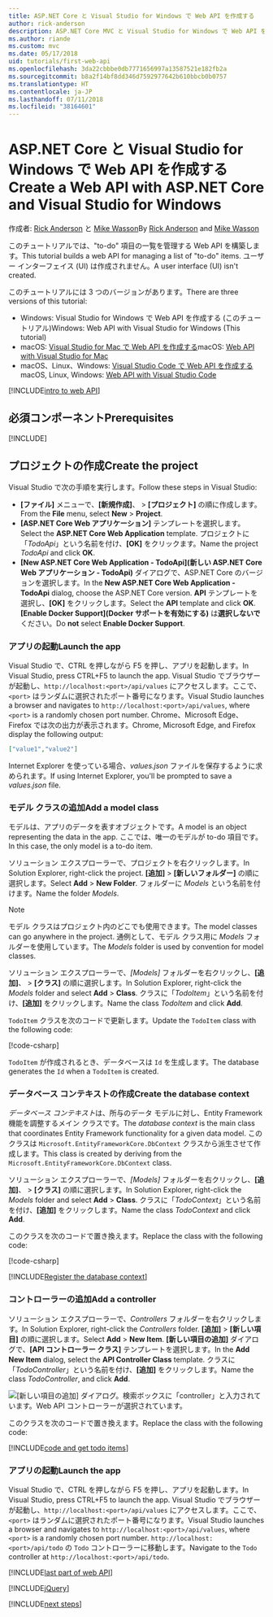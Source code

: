 ```yaml
---
title: ASP.NET Core と Visual Studio for Windows で Web API を作成する
author: rick-anderson
description: ASP.NET Core MVC と Visual Studio for Windows で Web API を構築する
ms.author: riande
ms.custom: mvc
ms.date: 05/17/2018
uid: tutorials/first-web-api
ms.openlocfilehash: 3da22cbbbe0db7771656997a13587521e182fb2a
ms.sourcegitcommit: b8a2f14bf8dd346d7592977642b610bbcb0b0757
ms.translationtype: HT
ms.contentlocale: ja-JP
ms.lasthandoff: 07/11/2018
ms.locfileid: "38164601"
---
```

# <a name="create-a-web-api-with-aspnet-core-and-visual-studio-for-windows"></a><span data-ttu-id="95d30-103">ASP.NET Core と Visual Studio for Windows で Web API を作成する</span><span class="sxs-lookup"><span data-stu-id="95d30-103">Create a Web API with ASP.NET Core and Visual Studio for Windows</span></span>

<span data-ttu-id="95d30-104">作成者: [Rick Anderson](https://twitter.com/RickAndMSFT) と [Mike Wasson](https://github.com/mikewasson)</span><span class="sxs-lookup"><span data-stu-id="95d30-104">By [Rick Anderson](https://twitter.com/RickAndMSFT) and [Mike Wasson](https://github.com/mikewasson)</span></span>

<span data-ttu-id="95d30-105">このチュートリアルでは、"to-do" 項目の一覧を管理する Web API を構築します。</span><span class="sxs-lookup"><span data-stu-id="95d30-105">This tutorial builds a web API for managing a list of "to-do" items.</span></span> <span data-ttu-id="95d30-106">ユーザー インターフェイス (UI) は作成されません。</span><span class="sxs-lookup"><span data-stu-id="95d30-106">A user interface (UI) isn't created.</span></span>

<span data-ttu-id="95d30-107">このチュートリアルには 3 つのバージョンがあります。</span><span class="sxs-lookup"><span data-stu-id="95d30-107">There are three versions of this tutorial:</span></span>

* <span data-ttu-id="95d30-108">Windows: Visual Studio for Windows で Web API を作成する (このチュートリアル)</span><span class="sxs-lookup"><span data-stu-id="95d30-108">Windows: Web API with Visual Studio for Windows (This tutorial)</span></span>
* <span data-ttu-id="95d30-109">macOS: [Visual Studio for Mac で Web API を作成する](xref:tutorials/first-web-api-mac)</span><span class="sxs-lookup"><span data-stu-id="95d30-109">macOS: [Web API with Visual Studio for Mac](xref:tutorials/first-web-api-mac)</span></span>
* <span data-ttu-id="95d30-110">macOS、Linux、Windows: [Visual Studio Code で Web API を作成する](xref:tutorials/web-api-vsc)</span><span class="sxs-lookup"><span data-stu-id="95d30-110">macOS, Linux, Windows: [Web API with Visual Studio Code](xref:tutorials/web-api-vsc)</span></span>

<!-- WARNING: The code AND images in this doc are used by uid: tutorials/web-api-vsc, tutorials/first-web-api-mac and tutorials/first-web-api. If you change any code/images in this tutorial, update uid: tutorials/web-api-vsc -->

[!INCLUDE[intro to web API](../includes/webApi/intro.md)]

## <a name="prerequisites"></a><span data-ttu-id="95d30-111">必須コンポーネント</span><span class="sxs-lookup"><span data-stu-id="95d30-111">Prerequisites</span></span>

[!INCLUDE[](~/includes/net-core-prereqs-windows.md)]

## <a name="create-the-project"></a><span data-ttu-id="95d30-112">プロジェクトの作成</span><span class="sxs-lookup"><span data-stu-id="95d30-112">Create the project</span></span>

<span data-ttu-id="95d30-113">Visual Studio で次の手順を実行します。</span><span class="sxs-lookup"><span data-stu-id="95d30-113">Follow these steps in Visual Studio:</span></span>

* <span data-ttu-id="95d30-114">**[ファイル]** メニューで、**[新規作成]**、 > **[プロジェクト]** の順に作成します。</span><span class="sxs-lookup"><span data-stu-id="95d30-114">From the **File** menu, select **New** > **Project**.</span></span>
* <span data-ttu-id="95d30-115">**[ASP.NET Core Web アプリケーション]** テンプレートを選択します。</span><span class="sxs-lookup"><span data-stu-id="95d30-115">Select the **ASP.NET Core Web Application** template.</span></span> <span data-ttu-id="95d30-116">プロジェクトに「*TodoApi*」という名前を付け、**[OK]** をクリックます。</span><span class="sxs-lookup"><span data-stu-id="95d30-116">Name the project *TodoApi* and click **OK**.</span></span>
* <span data-ttu-id="95d30-117">**[New ASP.NET Core Web Application - TodoApi]\(新しい ASP.NET Core Web アプリケーション - TodoApi\)** ダイアログで、ASP.NET Core のバージョンを選択します。</span><span class="sxs-lookup"><span data-stu-id="95d30-117">In the **New ASP.NET Core Web Application - TodoApi** dialog, choose the ASP.NET Core version.</span></span> <span data-ttu-id="95d30-118">**API** テンプレートを選択し、**[OK]** をクリックします。</span><span class="sxs-lookup"><span data-stu-id="95d30-118">Select the **API** template and click **OK**.</span></span> <span data-ttu-id="95d30-119">**[Enable Docker Support]\(Docker サポートを有効にする\)** は**選択しないで**ください。</span><span class="sxs-lookup"><span data-stu-id="95d30-119">Do **not** select **Enable Docker Support**.</span></span>

### <a name="launch-the-app"></a><span data-ttu-id="95d30-120">アプリの起動</span><span class="sxs-lookup"><span data-stu-id="95d30-120">Launch the app</span></span>

<span data-ttu-id="95d30-121">Visual Studio で、CTRL を押しながら F5 を押し、アプリを起動します。</span><span class="sxs-lookup"><span data-stu-id="95d30-121">In Visual Studio, press CTRL+F5 to launch the app.</span></span> <span data-ttu-id="95d30-122">Visual Studio でブラウザーが起動し、`http://localhost:<port>/api/values` にアクセスします。ここで、`<port>` はランダムに選択されたポート番号になります。</span><span class="sxs-lookup"><span data-stu-id="95d30-122">Visual Studio launches a browser and navigates to `http://localhost:<port>/api/values`, where `<port>` is a randomly chosen port number.</span></span> <span data-ttu-id="95d30-123">Chrome、Microsoft Edge、Firefox では次の出力が表示されます。</span><span class="sxs-lookup"><span data-stu-id="95d30-123">Chrome, Microsoft Edge, and Firefox display the following output:</span></span>

```json
["value1","value2"]
```

<span data-ttu-id="95d30-124">Internet Explorer を使っている場合、*values.json* ファイルを保存するように求められます。</span><span class="sxs-lookup"><span data-stu-id="95d30-124">If using Internet Explorer, you'll be prompted to save a *values.json* file.</span></span>

### <a name="add-a-model-class"></a><span data-ttu-id="95d30-125">モデル クラスの追加</span><span class="sxs-lookup"><span data-stu-id="95d30-125">Add a model class</span></span>

<span data-ttu-id="95d30-126">モデルは、アプリのデータを表すオブジェクトです。</span><span class="sxs-lookup"><span data-stu-id="95d30-126">A model is an object representing the data in the app.</span></span> <span data-ttu-id="95d30-127">ここでは、唯一のモデルが to-do 項目です。</span><span class="sxs-lookup"><span data-stu-id="95d30-127">In this case, the only model is a to-do item.</span></span>

<span data-ttu-id="95d30-128">ソリューション エクスプローラーで、プロジェクトを右クリックします。</span><span class="sxs-lookup"><span data-stu-id="95d30-128">In Solution Explorer, right-click the project.</span></span> <span data-ttu-id="95d30-129">**[追加]** > **[新しいフォルダー]** の順に選択します。</span><span class="sxs-lookup"><span data-stu-id="95d30-129">Select **Add** > **New Folder**.</span></span> <span data-ttu-id="95d30-130">フォルダーに *Models* という名前を付けます。</span><span class="sxs-lookup"><span data-stu-id="95d30-130">Name the folder *Models*.</span></span>

> [!NOTE]
> <span data-ttu-id="95d30-131">モデル クラスはプロジェクト内のどこでも使用できます。</span><span class="sxs-lookup"><span data-stu-id="95d30-131">The model classes can go anywhere in the project.</span></span> <span data-ttu-id="95d30-132">通例として、モデル クラス用に *Models* フォルダーを使用しています。</span><span class="sxs-lookup"><span data-stu-id="95d30-132">The *Models* folder is used by convention for model classes.</span></span>

<span data-ttu-id="95d30-133">ソリューション エクスプローラーで、*[Models]* フォルダーを右クリックし、**[追加]**、 > **[クラス]** の順に選択します。</span><span class="sxs-lookup"><span data-stu-id="95d30-133">In Solution Explorer, right-click the *Models* folder and select **Add** > **Class**.</span></span> <span data-ttu-id="95d30-134">クラスに「*TodoItem*」という名前を付け、**[追加]** をクリックします。</span><span class="sxs-lookup"><span data-stu-id="95d30-134">Name the class *TodoItem* and click **Add**.</span></span>

<span data-ttu-id="95d30-135">`TodoItem` クラスを次のコードで更新します。</span><span class="sxs-lookup"><span data-stu-id="95d30-135">Update the `TodoItem` class with the following code:</span></span>

[!code-csharp[](first-web-api/samples/2.0/TodoApi/Models/TodoItem.cs)]

<span data-ttu-id="95d30-136">`TodoItem` が作成されるとき、データベースは `Id` を生成します。</span><span class="sxs-lookup"><span data-stu-id="95d30-136">The database generates the `Id` when a `TodoItem` is created.</span></span>

### <a name="create-the-database-context"></a><span data-ttu-id="95d30-137">データベース コンテキストの作成</span><span class="sxs-lookup"><span data-stu-id="95d30-137">Create the database context</span></span>

<span data-ttu-id="95d30-138">*データベース コンテキスト*は、所与のデータ モデルに対し、Entity Framework 機能を調整するメイン クラスです。</span><span class="sxs-lookup"><span data-stu-id="95d30-138">The *database context* is the main class that coordinates Entity Framework functionality for a given data model.</span></span> <span data-ttu-id="95d30-139">このクラスは `Microsoft.EntityFrameworkCore.DbContext` クラスから派生させて作成します。</span><span class="sxs-lookup"><span data-stu-id="95d30-139">This class is created by deriving from the `Microsoft.EntityFrameworkCore.DbContext` class.</span></span>

<span data-ttu-id="95d30-140">ソリューション エクスプローラーで、*[Models]* フォルダーを右クリックし、**[追加]**、 > **[クラス]** の順に選択します。</span><span class="sxs-lookup"><span data-stu-id="95d30-140">In Solution Explorer, right-click the *Models* folder and select **Add** > **Class**.</span></span> <span data-ttu-id="95d30-141">クラスに「*TodoContext*」という名前を付け、**[追加]** をクリックします。</span><span class="sxs-lookup"><span data-stu-id="95d30-141">Name the class *TodoContext* and click **Add**.</span></span>

<span data-ttu-id="95d30-142">このクラスを次のコードで置き換えます。</span><span class="sxs-lookup"><span data-stu-id="95d30-142">Replace the class with the following code:</span></span>

[!code-csharp[](first-web-api/samples/2.0/TodoApi/Models/TodoContext.cs)]

[!INCLUDE[Register the database context](../includes/webApi/register_dbContext.md)]

### <a name="add-a-controller"></a><span data-ttu-id="95d30-143">コントローラーの追加</span><span class="sxs-lookup"><span data-stu-id="95d30-143">Add a controller</span></span>

<span data-ttu-id="95d30-144">ソリューション エクスプローラーで、*Controllers* フォルダーを右クリックします。</span><span class="sxs-lookup"><span data-stu-id="95d30-144">In Solution Explorer, right-click the *Controllers* folder.</span></span> <span data-ttu-id="95d30-145">**[追加]** > **[新しい項目]** の順に選択します。</span><span class="sxs-lookup"><span data-stu-id="95d30-145">Select **Add** > **New Item**.</span></span> <span data-ttu-id="95d30-146">**[新しい項目の追加]** ダイアログで、**[API コントローラー クラス]** テンプレートを選択します。</span><span class="sxs-lookup"><span data-stu-id="95d30-146">In the **Add New Item** dialog, select the **API Controller Class** template.</span></span> <span data-ttu-id="95d30-147">クラスに「*TodoController*」という名前を付け、**[追加]** をクリックします。</span><span class="sxs-lookup"><span data-stu-id="95d30-147">Name the class *TodoController*, and click **Add**.</span></span>

![[新しい項目の追加] ダイアログ。検索ボックスに「controller」と入力されています。Web API コントローラーが選択されています。](first-web-api/_static/new_controller.png)

<span data-ttu-id="95d30-149">このクラスを次のコードで置き換えます。</span><span class="sxs-lookup"><span data-stu-id="95d30-149">Replace the class with the following code:</span></span>

[!INCLUDE[code and get todo items](../includes/webApi/getTodoItems.md)]

### <a name="launch-the-app"></a><span data-ttu-id="95d30-150">アプリの起動</span><span class="sxs-lookup"><span data-stu-id="95d30-150">Launch the app</span></span>

<span data-ttu-id="95d30-151">Visual Studio で、CTRL を押しながら F5 を押し、アプリを起動します。</span><span class="sxs-lookup"><span data-stu-id="95d30-151">In Visual Studio, press CTRL+F5 to launch the app.</span></span> <span data-ttu-id="95d30-152">Visual Studio でブラウザーが起動し、`http://localhost:<port>/api/values` にアクセスします。ここで、`<port>` はランダムに選択されたポート番号になります。</span><span class="sxs-lookup"><span data-stu-id="95d30-152">Visual Studio launches a browser and navigates to `http://localhost:<port>/api/values`, where `<port>` is a randomly chosen port number.</span></span> <span data-ttu-id="95d30-153">`http://localhost:<port>/api/todo` の `Todo` コントローラーに移動します。</span><span class="sxs-lookup"><span data-stu-id="95d30-153">Navigate to the `Todo` controller at `http://localhost:<port>/api/todo`.</span></span>

[!INCLUDE[last part of web API](../includes/webApi/end.md)]

[!INCLUDE[jQuery](../includes/webApi/add-jquery.md)]

[!INCLUDE[next steps](../includes/webApi/next.md)]
